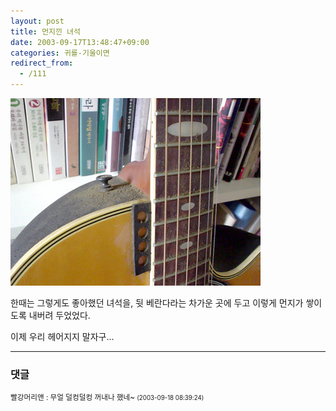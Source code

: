 ```yaml
---
layout: post
title: 먼지낀 녀석
date: 2003-09-17T13:48:47+09:00
categories: 귀를-기울이면
redirect_from:
  - /111
---
```


![ ](/assets/media/logs_archives_DSC01607.jpg)

한때는 그렇게도 좋아했던 녀석을, 뒷 베란다라는 차가운 곳에 두고 이렇게 먼지가 쌓이도록 내버려 두었었다.

이제 우리 헤어지지 말자구...

* * *

### 댓글



<!--- cmt:230 --->
<!--- mail: --->
<!--- parent:0 --->

<small>빨강머리앤 : 무얼 덜컹덜컹 꺼내나 했네~ <small>(2003-09-18 08:39:24)</small></small>

